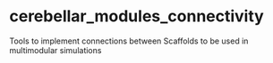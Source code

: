# cerebellar_modules_connectivity
Tools to implement connections between Scaffolds to be used in multimodular simulations
